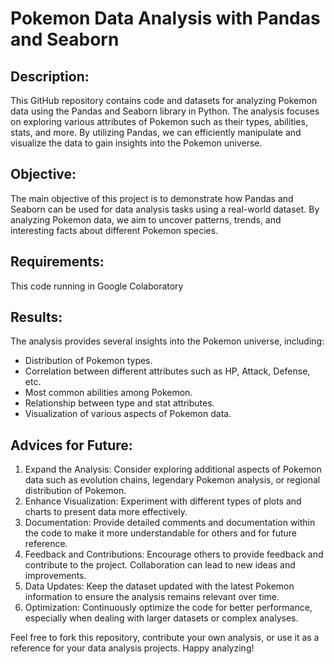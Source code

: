 # Pokemon Data Analysis with Pandas and Seaborn

## Description:
This GitHub repository contains code and datasets for analyzing Pokemon data using the Pandas and Seaborn library in Python. The analysis focuses on exploring various attributes of Pokemon such as their types, abilities, stats, and more. By utilizing Pandas, we can efficiently manipulate and visualize the data to gain insights into the Pokemon universe.

## Objective:
The main objective of this project is to demonstrate how Pandas and Seaborn can be used for data analysis tasks using a real-world dataset. By analyzing Pokemon data, we aim to uncover patterns, trends, and interesting facts about different Pokemon species. 

## Requirements:
This code running in Google Colaboratory

## Results:
The analysis provides several insights into the Pokemon universe, including:
- Distribution of Pokemon types.
- Correlation between different attributes such as HP, Attack, Defense, etc.
- Most common abilities among Pokemon.
- Relationship between type and stat attributes.
- Visualization of various aspects of Pokemon data.

## Advices for Future:
1. Expand the Analysis: Consider exploring additional aspects of Pokemon data such as evolution chains, legendary Pokemon analysis, or regional distribution of Pokemon.
2. Enhance Visualization: Experiment with different types of plots and charts to present data more effectively.
3. Documentation: Provide detailed comments and documentation within the code to make it more understandable for others and for future reference.
4. Feedback and Contributions: Encourage others to provide feedback and contribute to the project. Collaboration can lead to new ideas and improvements.
5. Data Updates: Keep the dataset updated with the latest Pokemon information to ensure the analysis remains relevant over time.
6. Optimization: Continuously optimize the code for better performance, especially when dealing with larger datasets or complex analyses.

Feel free to fork this repository, contribute your own analysis, or use it as a reference for your data analysis projects. Happy analyzing!
